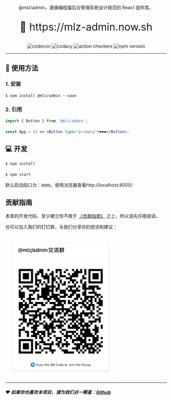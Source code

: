 <p align="center">
@mlz/admin，遵循编程猫后台管理系统设计规范的 React 组件库。
</p>
<p align="center" style="font-size: 32px">
🌈 https://mlz-admin.now.sh
</p>
<div align="center">

![codecov](https://codecov.io/gh/juicecube/mlz-admin/branch/master/graph/badge.svg?token=ZNPL3AMQ7Z) ![codacy](https://app.codacy.com/project/badge/Grade/4fe6e8e25e00469d8973f63320fa77c0) ![action checkers](https://github.com/juicecube/mlz-admin/workflows/checker/badge.svg) ![npm version](https://img.shields.io/npm/v/@mlz/admin?color=42b983&label=%40mlz%2Fadmin&logo=42b983&logoColor=42b983)

</div>

---

## 🌈 使用方法

### 1. 安装

```shell
$ npm install @mlz/admin --save
```

### 2. 引用

```jsx
import { Button } from '@mlz/admin';

const App = () => <Button type="primary">❤️❤️❤️</Button>;
```

## 💻 开发

```js
$ npm install

$ npm start
```

默认启动段口为：`8000`。使用浏览器查看http://localhost:8000/

## 贡献指南

本库的开发代码，至少建立但不限于 [《贡献指南》](https://github.com/juicecube/mlz-admin/blob/master/CONTRIBUTING.md) 之上，所以请先仔细阅读。

也可以加入我们的钉钉群，与我们分享你的想法和建议：

<img src="https://raw.githubusercontent.com/milobluebell/imgs-repo/master/WechatIMG9.jpeg" width="346" alt="Dingtalk Qrcode"/>

---

##### ❤️ 如果你也喜欢本项目，请为我们点一颗星：[Github](https://github.com/juicecube/mlz-admin)
